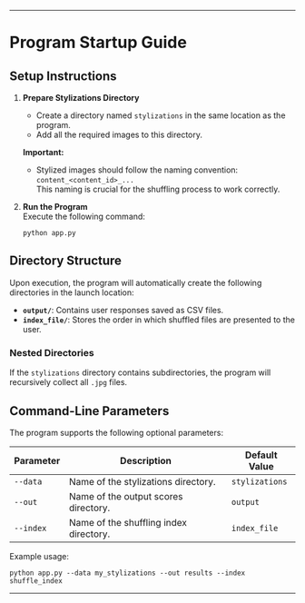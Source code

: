 
---

# Program Startup Guide

## Setup Instructions

1. **Prepare Stylizations Directory**  
   - Create a directory named `stylizations` in the same location as the program.  
   - Add all the required images to this directory.  

   **Important:**  
   - Stylized images should follow the naming convention:  
     `content_<content_id>_...`  
     This naming is crucial for the shuffling process to work correctly.

2. **Run the Program**  
   Execute the following command:  
   ```
   python app.py
   ```

## Directory Structure

Upon execution, the program will automatically create the following directories in the launch location:  
- **`output/`**: Contains user responses saved as CSV files.  
- **`index_file/`**: Stores the order in which shuffled files are presented to the user.  

### Nested Directories  
If the `stylizations` directory contains subdirectories, the program will recursively collect all `.jpg` files.

## Command-Line Parameters

The program supports the following optional parameters:  

| Parameter         | Description                                         | Default Value          |
|--------------------|-----------------------------------------------------|------------------------|
| `--data`     | Name of the stylizations directory.                 | `stylizations`         |
| `--out`       | Name of the output scores directory.                | `output`               |
| `--index`   | Name of the shuffling index directory.              | `index_file`           |

Example usage:  
```
python app.py --data my_stylizations --out results --index shuffle_index
```

--- 
